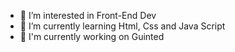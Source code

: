- 👀 I’m interested in Front-End Dev
- 🌱 I’m currently learning  Html, Css and Java Script
- 🤖 I'm currently working on Guinted

<!---
FeuKz/FeuKz is a ✨ special ✨ repository because its `README.md` (this file) appears on your GitHub profile.
You can click the Preview link to take a look at your changes.
--->
